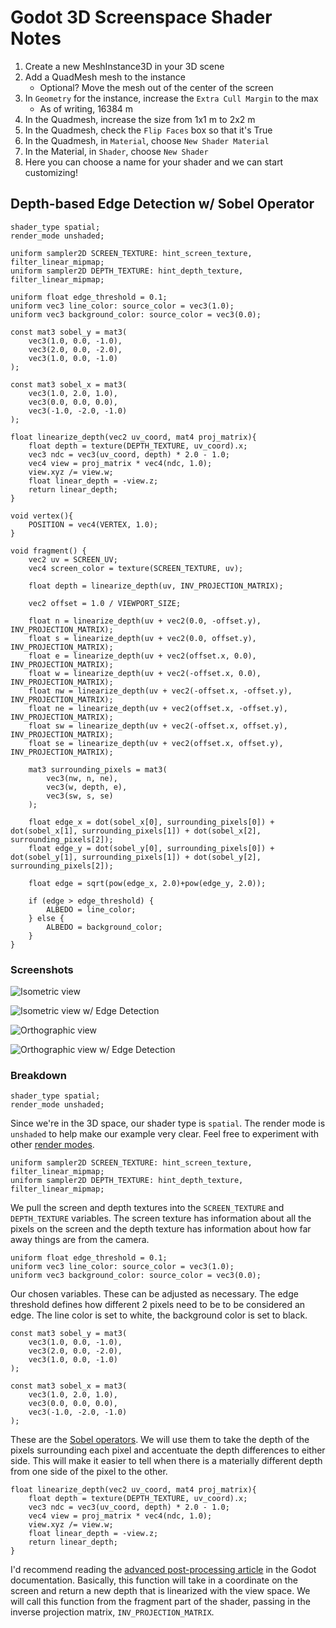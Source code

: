 # Godot 3D Screenspace Shader Notes

1. Create a new MeshInstance3D in your 3D scene
2. Add a QuadMesh mesh to the instance
   - Optional? Move the mesh out of the center of the screen
3. In `Geometry` for the instance, increase the `Extra Cull Margin` to the max
   - As of writing, 16384 m
4. In the Quadmesh, increase the size from 1x1 m to 2x2 m
5. In the Quadmesh, check the `Flip Faces` box so that it's True
6. In the Quadmesh, in `Material`, choose `New Shader Material`
7. In the Material, in `Shader`, choose `New Shader`
8. Here you can choose a name for your shader and we can start customizing!

## Depth-based Edge Detection w/ Sobel Operator

```
shader_type spatial;
render_mode unshaded;

uniform sampler2D SCREEN_TEXTURE: hint_screen_texture, filter_linear_mipmap;
uniform sampler2D DEPTH_TEXTURE: hint_depth_texture, filter_linear_mipmap;

uniform float edge_threshold = 0.1;
uniform vec3 line_color: source_color = vec3(1.0);
uniform vec3 background_color: source_color = vec3(0.0);

const mat3 sobel_y = mat3(
	vec3(1.0, 0.0, -1.0),
	vec3(2.0, 0.0, -2.0),
	vec3(1.0, 0.0, -1.0)
);

const mat3 sobel_x = mat3(
	vec3(1.0, 2.0, 1.0),
	vec3(0.0, 0.0, 0.0),
	vec3(-1.0, -2.0, -1.0)
);

float linearize_depth(vec2 uv_coord, mat4 proj_matrix){
	float depth = texture(DEPTH_TEXTURE, uv_coord).x;
	vec3 ndc = vec3(uv_coord, depth) * 2.0 - 1.0;
	vec4 view = proj_matrix * vec4(ndc, 1.0);
	view.xyz /= view.w;
	float linear_depth = -view.z;
	return linear_depth;
}

void vertex(){
	POSITION = vec4(VERTEX, 1.0);
}

void fragment() {
	vec2 uv = SCREEN_UV;
	vec4 screen_color = texture(SCREEN_TEXTURE, uv);

	float depth = linearize_depth(uv, INV_PROJECTION_MATRIX);

	vec2 offset = 1.0 / VIEWPORT_SIZE;

	float n = linearize_depth(uv + vec2(0.0, -offset.y), INV_PROJECTION_MATRIX);
	float s = linearize_depth(uv + vec2(0.0, offset.y), INV_PROJECTION_MATRIX);
	float e = linearize_depth(uv + vec2(offset.x, 0.0), INV_PROJECTION_MATRIX);
	float w = linearize_depth(uv + vec2(-offset.x, 0.0), INV_PROJECTION_MATRIX);
	float nw = linearize_depth(uv + vec2(-offset.x, -offset.y), INV_PROJECTION_MATRIX);
	float ne = linearize_depth(uv + vec2(offset.x, -offset.y), INV_PROJECTION_MATRIX);
	float sw = linearize_depth(uv + vec2(-offset.x, offset.y), INV_PROJECTION_MATRIX);
	float se = linearize_depth(uv + vec2(offset.x, offset.y), INV_PROJECTION_MATRIX);

	mat3 surrounding_pixels = mat3(
		vec3(nw, n, ne),
		vec3(w, depth, e),
		vec3(sw, s, se)
	);

	float edge_x = dot(sobel_x[0], surrounding_pixels[0]) + dot(sobel_x[1], surrounding_pixels[1]) + dot(sobel_x[2], surrounding_pixels[2]);
	float edge_y = dot(sobel_y[0], surrounding_pixels[0]) + dot(sobel_y[1], surrounding_pixels[1]) + dot(sobel_y[2], surrounding_pixels[2]);

	float edge = sqrt(pow(edge_x, 2.0)+pow(edge_y, 2.0));

	if (edge > edge_threshold) {
		ALBEDO = line_color;
	} else {
		ALBEDO = background_color;
	}
}
```

### Screenshots

![Isometric view](screenshots/001_iso_dungeon.png)

![Isometric view w/ Edge Detection](screenshots/003_iso_depth_sobel.png)

![Orthographic view](screenshots/002_ortho_dungeon.png)

![Orthographic view w/ Edge Detection](screenshots/004_ortho_depth_sobel.png)

### Breakdown

```
shader_type spatial;
render_mode unshaded;
```

Since we're in the 3D space, our shader type is `spatial`. The render mode is `unshaded` to help make our example very clear. Feel free to experiment with other [render modes](https://docs.godotengine.org/en/stable/tutorials/shaders/shader_reference/spatial_shader.html#render-modes).

```
uniform sampler2D SCREEN_TEXTURE: hint_screen_texture, filter_linear_mipmap;
uniform sampler2D DEPTH_TEXTURE: hint_depth_texture, filter_linear_mipmap;
```

We pull the screen and depth textures into the `SCREEN_TEXTURE` and `DEPTH_TEXTURE` variables. The screen texture has information about all the pixels on the screen and the depth texture has information about how far away things are from the camera.

```
uniform float edge_threshold = 0.1;
uniform vec3 line_color: source_color = vec3(1.0);
uniform vec3 background_color: source_color = vec3(0.0);
```

Our chosen variables. These can be adjusted as necessary. The edge threshold defines how different 2 pixels need to be to be considered an edge. The line color is set to white, the background color is set to black.

```
const mat3 sobel_y = mat3(
	vec3(1.0, 0.0, -1.0),
	vec3(2.0, 0.0, -2.0),
	vec3(1.0, 0.0, -1.0)
);

const mat3 sobel_x = mat3(
	vec3(1.0, 2.0, 1.0),
	vec3(0.0, 0.0, 0.0),
	vec3(-1.0, -2.0, -1.0)
);
```

These are the [Sobel operators](https://en.wikipedia.org/wiki/Sobel_operator). We will use them to take the depth of the pixels surrounding each pixel and accentuate the depth differences to either side. This will make it easier to tell when there is a materially different depth from one side of the pixel to the other.

```
float linearize_depth(vec2 uv_coord, mat4 proj_matrix){
	float depth = texture(DEPTH_TEXTURE, uv_coord).x;
	vec3 ndc = vec3(uv_coord, depth) * 2.0 - 1.0;
	vec4 view = proj_matrix * vec4(ndc, 1.0);
	view.xyz /= view.w;
	float linear_depth = -view.z;
	return linear_depth;
}
```

I'd recommend reading the [advanced post-processing article](https://docs.godotengine.org/en/stable/tutorials/shaders/advanced_postprocessing.html#) in the Godot documentation. Basically, this function will take in a coordinate on the screen and return a new depth that is linearized with the view space. We will call this function from the fragment part of the shader, passing in the inverse projection matrix, `INV_PROJECTION_MATRIX`.
